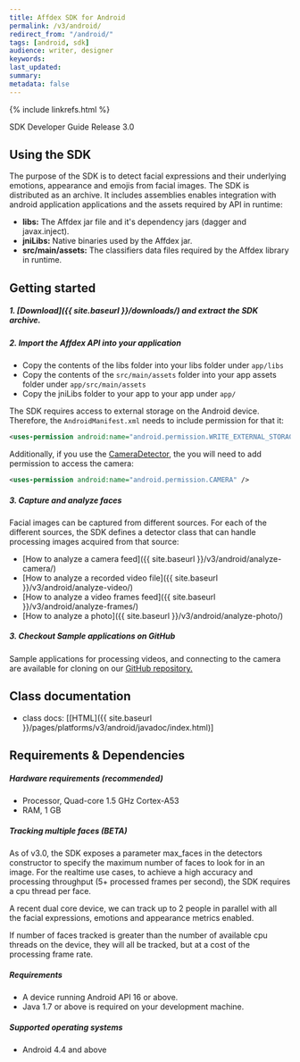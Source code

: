 ```yaml
---
title: Affdex SDK for Android
permalink: /v3/android/
redirect_from: "/android/"
tags: [android, sdk]
audience: writer, designer
keywords:
last_updated:
summary:
metadata: false
---
```


{% include linkrefs.html %}

SDK Developer Guide Release 3.0

## Using the SDK

The purpose of the SDK is to detect facial expressions and their underlying emotions, appearance and emojis from facial images. The SDK is distributed as an archive. It includes assemblies enables integration with android application applications and the assets required by API in runtime:

* **libs:** The Affdex jar file and it's dependency jars (dagger and javax.inject).
* **jniLibs:** Native binaries used by the Affdex jar.
* **src/main/assets:** The classifiers data files required by the Affdex library in runtime.

## Getting started

##### 1. [Download]({{ site.baseurl }}/downloads/) and extract the SDK archive.
##### 2. Import the Affdex API into your application
* Copy the contents of the libs folder into your libs folder under ```app/libs```
* Copy the contents of the ```src/main/assets``` folder into your app assets folder under ```app/src/main/assets```
* Copy the jniLibs folder to your app to your app under ```app/```

 The SDK requires access to external storage on the Android device. Therefore, the ```AndroidManifest.xml``` needs to include permission for that it:

 ```xml
<uses-permission android:name="android.permission.WRITE_EXTERNAL_STORAGE" />
 ```
Additionally, if you use the [CameraDetector](), the you will need to add permission to access the camera:

```xml
<uses-permission android:name="android.permission.CAMERA" />
```

##### 3. Capture and analyze faces

Facial images can be captured from different sources. For each of the different sources, the SDK defines a detector class that can handle processing images acquired from that source:

* [How to analyze a camera feed]({{ site.baseurl }}/v3/android/analyze-camera/)
* [How to analyze a recorded video file]({{ site.baseurl }}/v3/android/analyze-video/)
* [How to analyze a video frames feed]({{ site.baseurl }}/v3/android/analyze-frames/)
* [How to analyze a photo]({{ site.baseurl }}/v3/android/analyze-photo/)

##### 3. Checkout Sample applications on GitHub
Sample applications for processing videos, and connecting to the camera are available for cloning on our [GitHub repository.](http://github.com/Affectiva/android-sdk-samples)

## Class documentation
* class docs: [[HTML]({{ site.baseurl }}/pages/platforms/v3/android/javadoc/index.html)]

## Requirements & Dependencies

##### Hardware requirements (recommended)

*	Processor, Quad-core 1.5 GHz Cortex-A53
*	RAM, 1 GB

##### Tracking multiple faces (BETA)
As of v3.0, the SDK exposes a parameter max_faces in the detectors constructor to specify the maximum number of faces to look for in an image. For the realtime use cases, to achieve a high accuracy and processing throughput (5+ processed frames per second), the SDK requires a cpu thread per face.

A recent dual core device, we can track up to 2 people in parallel with all the facial expressions, emotions and appearance metrics enabled.

If number of faces tracked is greater than the number of available cpu threads on the device, they will all be tracked, but at a cost of the processing frame rate.

##### Requirements

* A device running Android API 16 or above.
* Java 1.7 or above is required on your development machine.

##### Supported operating systems

*	Android 4.4 and above
